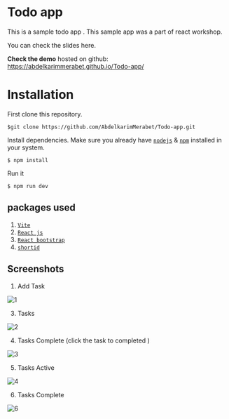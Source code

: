 # Todo app

This is a sample  todo app . This sample app was a part of react workshop.

You can check the slides here.

**Check the demo** hosted on github:
https://abdelkarimmerabet.github.io/Todo-app/

# Installation

First clone this repository.

    $git clone https://github.com/AbdelkarimMerabet/Todo-app.git

Install dependencies. Make sure you already have [`nodejs`](https://nodejs.org/en/) & [`npm`](https://www.npmjs.com/) installed in your system.

    $ npm install

Run it

    $ npm run dev


## packages used

 1.  [`Vite`](https://vitejs.dev/guide/) 
 2.  [`React js`](https://react.dev/) 
 3. [`React bootstrap`](https://react-bootstrap.github.io/) 
 4. [`shortid`](https://www.npmjs.com/package/shortid) 

## Screenshots

 1. Add Task
    
 ![1](https://github.com/AbdelkarimMerabet/Todo-app/assets/95025226/c57c1f30-7ec7-4aef-8adf-101c1becb09c)


 3. Tasks

 ![2](https://github.com/AbdelkarimMerabet/Todo-app/assets/95025226/57c717c8-5897-44e0-b609-9494d7744af4)


 4. Tasks Complete (click the  task to completed )
 
 ![3](https://github.com/AbdelkarimMerabet/Todo-app/assets/95025226/68ef529b-8cff-492b-9929-01387e6d261a)

 5. Tasks Active
 
 ![4](https://github.com/AbdelkarimMerabet/Todo-app/assets/95025226/88ed317b-052a-43ac-8fdb-5ef8700b625c)

 
 6. Tasks Complete

 ![6](https://github.com/AbdelkarimMerabet/Todo-app/assets/95025226/247618a6-2cec-4b98-a001-172e6520181b)
